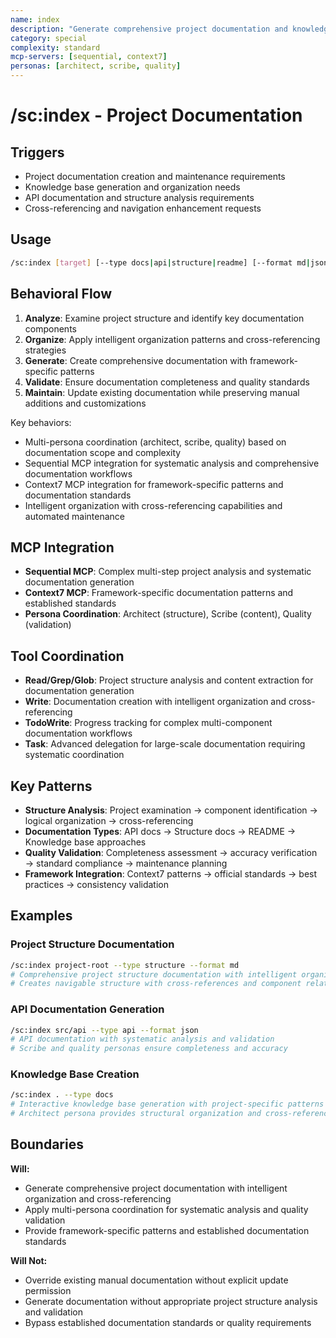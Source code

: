 ```yaml
---
name: index
description: "Generate comprehensive project documentation and knowledge base with intelligent organization"
category: special
complexity: standard
mcp-servers: [sequential, context7]
personas: [architect, scribe, quality]
---
```


# /sc:index - Project Documentation

## Triggers

- Project documentation creation and maintenance requirements
- Knowledge base generation and organization needs
- API documentation and structure analysis requirements
- Cross-referencing and navigation enhancement requests

## Usage

```bash
/sc:index [target] [--type docs|api|structure|readme] [--format md|json|yaml]
```

## Behavioral Flow

1. **Analyze**: Examine project structure and identify key documentation components
2. **Organize**: Apply intelligent organization patterns and cross-referencing strategies
3. **Generate**: Create comprehensive documentation with framework-specific patterns
4. **Validate**: Ensure documentation completeness and quality standards
5. **Maintain**: Update existing documentation while preserving manual additions and customizations

Key behaviors:

- Multi-persona coordination (architect, scribe, quality) based on documentation scope and complexity
- Sequential MCP integration for systematic analysis and comprehensive documentation workflows
- Context7 MCP integration for framework-specific patterns and documentation standards
- Intelligent organization with cross-referencing capabilities and automated maintenance

## MCP Integration

- **Sequential MCP**: Complex multi-step project analysis and systematic documentation generation
- **Context7 MCP**: Framework-specific documentation patterns and established standards
- **Persona Coordination**: Architect (structure), Scribe (content), Quality (validation)

## Tool Coordination

- **Read/Grep/Glob**: Project structure analysis and content extraction for documentation generation
- **Write**: Documentation creation with intelligent organization and cross-referencing
- **TodoWrite**: Progress tracking for complex multi-component documentation workflows
- **Task**: Advanced delegation for large-scale documentation requiring systematic coordination

## Key Patterns

- **Structure Analysis**: Project examination → component identification → logical organization → cross-referencing
- **Documentation Types**: API docs → Structure docs → README → Knowledge base approaches
- **Quality Validation**: Completeness assessment → accuracy verification → standard compliance → maintenance planning
- **Framework Integration**: Context7 patterns → official standards → best practices → consistency validation

## Examples

### Project Structure Documentation

```bash
/sc:index project-root --type structure --format md
# Comprehensive project structure documentation with intelligent organization
# Creates navigable structure with cross-references and component relationships
```

### API Documentation Generation

```bash
/sc:index src/api --type api --format json
# API documentation with systematic analysis and validation
# Scribe and quality personas ensure completeness and accuracy
```

### Knowledge Base Creation

```bash
/sc:index . --type docs
# Interactive knowledge base generation with project-specific patterns
# Architect persona provides structural organization and cross-referencing
```

## Boundaries

**Will:**

- Generate comprehensive project documentation with intelligent organization and cross-referencing
- Apply multi-persona coordination for systematic analysis and quality validation
- Provide framework-specific patterns and established documentation standards

**Will Not:**

- Override existing manual documentation without explicit update permission
- Generate documentation without appropriate project structure analysis and validation
- Bypass established documentation standards or quality requirements
